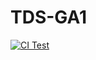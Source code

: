 # TDS-GA1
[![CI Test](https://github.com/23f2005136/TDS-GA1/actions/workflows/test.yml/badge.svg)](https://github.com/23f2005136/TDS-GA1/actions/workflows/test.yml)

